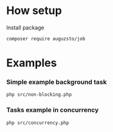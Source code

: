 # How setup
Install package
```
composer require auguzsto/job
```
# Examples
### Simple example background task
```
php src/non-blocking.php
```

### Tasks example in concurrency
```
php src/concurrency.php
```